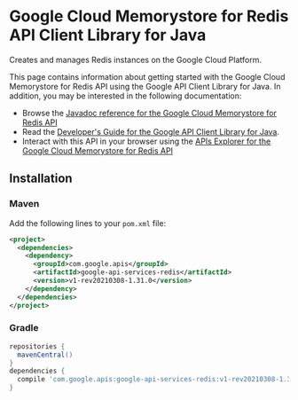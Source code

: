 # Google Cloud Memorystore for Redis API Client Library for Java

Creates and manages Redis instances on the Google Cloud Platform.

This page contains information about getting started with the Google Cloud Memorystore for Redis API
using the Google API Client Library for Java. In addition, you may be interested
in the following documentation:

* Browse the [Javadoc reference for the Google Cloud Memorystore for Redis API][javadoc]
* Read the [Developer's Guide for the Google API Client Library for Java][google-api-client].
* Interact with this API in your browser using the [APIs Explorer for the Google Cloud Memorystore for Redis API][api-explorer]

## Installation

### Maven

Add the following lines to your `pom.xml` file:

```xml
<project>
  <dependencies>
    <dependency>
      <groupId>com.google.apis</groupId>
      <artifactId>google-api-services-redis</artifactId>
      <version>v1-rev20210308-1.31.0</version>
    </dependency>
  </dependencies>
</project>
```

### Gradle

```gradle
repositories {
  mavenCentral()
}
dependencies {
  compile 'com.google.apis:google-api-services-redis:v1-rev20210308-1.31.0'
}
```

[javadoc]: https://googleapis.dev/java/google-api-services-redis/latest/index.html
[google-api-client]: https://github.com/googleapis/google-api-java-client/
[api-explorer]: https://developers.google.com/apis-explorer/#p/redis/v1/
